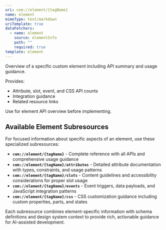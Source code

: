```yaml
---
uri: cem://element/{tagName}
name: element
mimeType: text/markdown
uriTemplate: true
dataFetchers:
  - name: element
    source: elementInfo
    path: ""
    required: true
template: element
---
```


Overview of a specific custom element including API summary and usage guidance.

Provides:
- Attribute, slot, event, and CSS API counts
- Integration guidance
- Related resource links

Use for element API overview before implementing.

## Available Element Subresources

For focused information about specific aspects of an element, use these specialized subresources:

- **`cem://element/{tagName}`** - Complete reference with all APIs and comprehensive usage guidance
- **`cem://element/{tagName}/attributes`** - Detailed attribute documentation with types, constraints, and usage patterns
- **`cem://element/{tagName}/slots`** - Content guidelines and accessibility considerations for proper slot usage
- **`cem://element/{tagName}/events`** - Event triggers, data payloads, and JavaScript integration patterns
- **`cem://element/{tagName}/css`** - CSS customization guidance including custom properties, parts, and states

Each subresource combines element-specific information with schema definitions and design system context to provide rich, actionable guidance for AI-assisted development.
